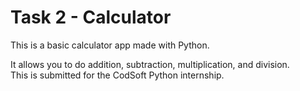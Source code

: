 # Task 2 - Calculator

This is a basic calculator app made with Python.  

It allows you to do addition, subtraction, multiplication, and division.  
This is submitted for the CodSoft Python internship.
